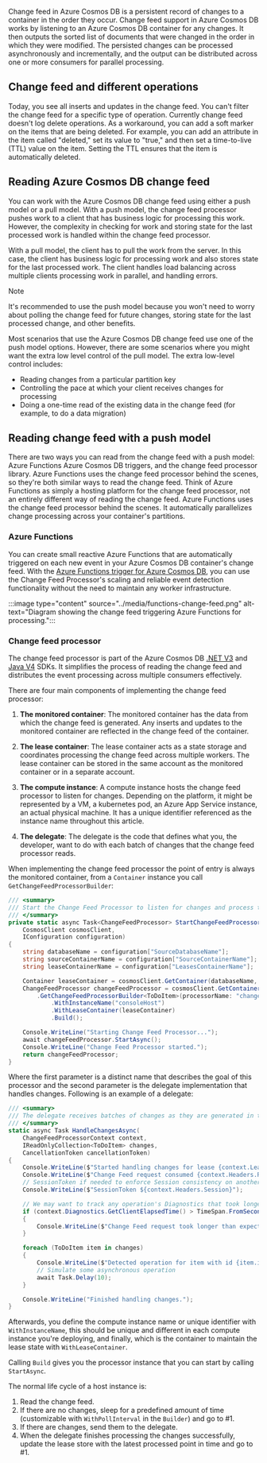 Change feed in Azure Cosmos DB is a persistent record of changes to a container in the order they occur. Change feed support in Azure Cosmos DB works by listening to an Azure Cosmos DB container for any changes. It then outputs the sorted list of documents that were changed in the order in which they were modified. The persisted changes can be processed asynchronously and incrementally, and the output can be distributed across one or more consumers for parallel processing.

## Change feed and different operations

Today, you see all inserts and updates in the change feed. You can't filter the change feed for a specific type of operation. Currently change feed doesn't log delete operations. As a workaround, you can add a soft marker on the items that are being deleted. For example, you can add an attribute in the item called "deleted," set its value to "true," and then set a time-to-live (TTL) value on the item. Setting the TTL ensures that the item is automatically deleted.

## Reading Azure Cosmos DB change feed

You can work with the Azure Cosmos DB change feed using either a push model or a pull model. With a push model, the change feed processor pushes work to a client that has business logic for processing this work. However, the complexity in checking for work and storing state for the last processed work is handled within the change feed processor.

With a pull model, the client has to pull the work from the server. In this case, the client has business logic for processing work and also stores state for the last processed work. The client handles load balancing across multiple clients processing work in parallel, and handling errors.

> [!NOTE]
> It's recommended to use the push model because you won't need to worry about polling the change feed for future changes, storing state for the last processed change, and other benefits.

Most scenarios that use the Azure Cosmos DB change feed use one of the push model options. However, there are some scenarios where you might want the extra low level control of the pull model. The extra low-level control includes:

* Reading changes from a particular partition key
* Controlling the pace at which your client receives changes for processing
* Doing a one-time read of the existing data in the change feed (for example, to do a data migration)

## Reading change feed with a push model

There are two ways you can read from the change feed with a push model: Azure Functions Azure Cosmos DB triggers, and the change feed processor library. Azure Functions uses the change feed processor behind the scenes, so they're both similar ways to read the change feed. Think of Azure Functions as simply a hosting platform for the change feed processor, not an entirely different way of reading the change feed. Azure Functions uses the change feed processor behind the scenes. It automatically parallelizes change processing across your container's partitions.

### Azure Functions

You can create small reactive Azure Functions that are automatically triggered on each new event in your Azure Cosmos DB container's change feed. With the [Azure Functions trigger for Azure Cosmos DB](/azure/azure-functions/functions-bindings-cosmosdb-v2-trigger), you can use the Change Feed Processor's scaling and reliable event detection functionality without the need to maintain any worker infrastructure.

:::image type="content" source="../media/functions-change-feed.png" alt-text="Diagram showing the change feed triggering Azure Functions for processing.":::

### Change feed processor

The change feed processor is part of the Azure Cosmos DB [.NET V3](https://github.com/Azure/azure-cosmos-dotnet-v3) and [Java V4](https://github.com/Azure/azure-sdk-for-java/tree/main/sdk/cosmos/azure-cosmos) SDKs. It simplifies the process of reading the change feed and distributes the event processing across multiple consumers effectively.

There are four main components of implementing the change feed processor:

1. **The monitored container**: The monitored container has the data from which the change feed is generated. Any inserts and updates to the monitored container are reflected in the change feed of the container.

1. **The lease container**: The lease container acts as a state storage and coordinates processing the change feed across multiple workers. The lease container can be stored in the same account as the monitored container or in a separate account.

1. **The compute instance**: A compute instance hosts the change feed processor to listen for changes. Depending on the platform, it might be represented by a VM, a kubernetes pod, an Azure App Service instance, an actual physical machine. It has a unique identifier referenced as the instance name throughout this article.

1. **The delegate**: The delegate is the code that defines what you, the developer, want to do with each batch of changes that the change feed processor reads.

When implementing the change feed processor the point of entry is always the monitored container, from a `Container` instance you call `GetChangeFeedProcessorBuilder`:

```csharp
/// <summary>
/// Start the Change Feed Processor to listen for changes and process them with the HandleChangesAsync implementation.
/// </summary>
private static async Task<ChangeFeedProcessor> StartChangeFeedProcessorAsync(
    CosmosClient cosmosClient,
    IConfiguration configuration)
{
    string databaseName = configuration["SourceDatabaseName"];
    string sourceContainerName = configuration["SourceContainerName"];
    string leaseContainerName = configuration["LeasesContainerName"];

    Container leaseContainer = cosmosClient.GetContainer(databaseName, leaseContainerName);
    ChangeFeedProcessor changeFeedProcessor = cosmosClient.GetContainer(databaseName, sourceContainerName)
        .GetChangeFeedProcessorBuilder<ToDoItem>(processorName: "changeFeedSample", onChangesDelegate: HandleChangesAsync)
            .WithInstanceName("consoleHost")
            .WithLeaseContainer(leaseContainer)
            .Build();

    Console.WriteLine("Starting Change Feed Processor...");
    await changeFeedProcessor.StartAsync();
    Console.WriteLine("Change Feed Processor started.");
    return changeFeedProcessor;
}
```

Where the first parameter is a distinct name that describes the goal of this processor and the second parameter is the delegate implementation that handles changes. Following is an example of a delegate:

```csharp
/// <summary>
/// The delegate receives batches of changes as they are generated in the change feed and can process them.
/// </summary>
static async Task HandleChangesAsync(
    ChangeFeedProcessorContext context,
    IReadOnlyCollection<ToDoItem> changes,
    CancellationToken cancellationToken)
{
    Console.WriteLine($"Started handling changes for lease {context.LeaseToken}...");
    Console.WriteLine($"Change Feed request consumed {context.Headers.RequestCharge} RU.");
    // SessionToken if needed to enforce Session consistency on another client instance
    Console.WriteLine($"SessionToken ${context.Headers.Session}");

    // We may want to track any operation's Diagnostics that took longer than some threshold
    if (context.Diagnostics.GetClientElapsedTime() > TimeSpan.FromSeconds(1))
    {
        Console.WriteLine($"Change Feed request took longer than expected. Diagnostics:" + context.Diagnostics.ToString());
    }

    foreach (ToDoItem item in changes)
    {
        Console.WriteLine($"Detected operation for item with id {item.id}, created at {item.creationTime}.");
        // Simulate some asynchronous operation
        await Task.Delay(10);
    }

    Console.WriteLine("Finished handling changes.");
}
```

Afterwards, you define the compute instance name or unique identifier with `WithInstanceName`, this should be unique and different in each compute instance you're deploying, and finally, which is the container to maintain the lease state with `WithLeaseContainer`.

Calling `Build` gives you the processor instance that you can start by calling `StartAsync`.

The normal life cycle of a host instance is:

1. Read the change feed.
1. If there are no changes, sleep for a predefined amount of time (customizable with `WithPollInterval` in the `Builder`) and go to #1.
1. If there are changes, send them to the delegate.
1. When the delegate finishes processing the changes successfully, update the lease store with the latest processed point in time and go to #1.
